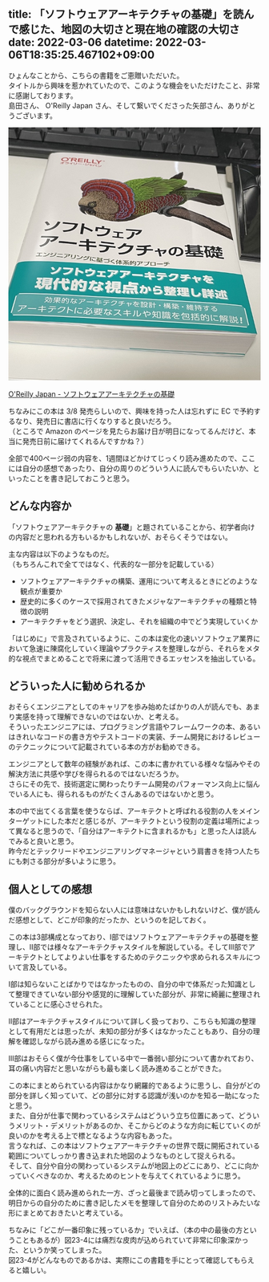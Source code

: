 title: 「ソフトウェアアーキテクチャの基礎」を読んで感じた、地図の大切さと現在地の確認の大切さ
date: 2022-03-06
datetime: 2022-03-06T18:35:25.467102+09:00
---

ひょんなことから、こちらの書籍をご恵贈いただいた。  
タイトルから興味を惹かれていたので、このような機会をいただけたこと、非常に感謝しております。  
島田さん、 O'Reilly Japan さん、そして繋いでくださった矢部さん、ありがとうございます。

![](/static/img/fundamentals-of-software-architecture.jpg)

[O'Reilly Japan - ソフトウェアアーキテクチャの基礎](https://www.oreilly.co.jp/books/9784873119823/)

ちなみにこの本は 3/8 発売らしいので、興味を持った人は忘れずに EC で予約するなり、発売日に書店に行くなりすると良いだろう。  
（ところで Amazon のページを見たらお届け日が明日になってるんだけど、本当に発売日前に届けてくれるんですかね？）

全部で400ページ弱の内容を、1週間ほどかけてじっくり読み進めたので、ここには自分の感想であったり、自分の周りのどういう人に読んでもらいたいか、といったことを書き記しておこうと思う。

## どんな内容か

「ソフトウェアアーキテクチャの **基礎**」と題されていることから、初学者向けの内容だと思われる方もいるかもしれないが、おそらくそうではない。

主な内容は以下のようなものだ。  
（もちろんこれで全てではなく、代表的な一部分を記載している）

* ソフトウェアアーキテクチャの構築、運用について考えるときにどのような観点が重要か
* 歴史的に多くのケースで採用されてきたメジャなアーキテクチャの種類と特徴の説明
* アーキテクチャをどう選択、決定し、それを組織の中でどう実現していくか

「はじめに」で言及されているように、この本は変化の速いソフトウェア業界において急速に陳腐化していく理論やプラクティスを整理しながら、それらをメタ的な視点でまとめることで将来に渡って活用できるエッセンスを抽出している。

## どういった人に勧められるか

おそらくエンジニアとしてのキャリアを歩み始めたばかりの人が読んでも、あまり実感を持って理解できないのではないか、と考える。  
そういったエンジニアには、プログラミング言語やフレームワークの本、あるいはきれいなコードの書き方やテストコードの実装、チーム開発におけるレビューのテクニックについて記載されている本の方がお勧めできる。

エンジニアとして数年の経験があれば、この本に書かれている様々な悩みやその解決方法に共感や学びを得られるのではないだろうか。  
さらにその先で、技術選定に関わったりチーム開発のパフォーマンス向上に悩んでいる人にも、得られるものがたくさんあるのではないかと思う。

本の中で出てくる言葉を使うならば、アーキテクトと呼ばれる役割の人をメインターゲットにした本だと感じるが、アーキテクトという役割の定義は場所によって異なると思うので、「自分はアーキテクトに含まれるかも」と思った人は読んでみると良いと思う。  
昨今だとテックリードやエンジニアリングマネージャという肩書きを持つ人たちにも刺さる部分が多いように思う。

## 個人としての感想

僕のバックグラウンドを知らない人には意味はないかもしれないけど、僕が読んだ感想として、どこが印象的だったか、というのを記しておく。

この本は3部構成となっており、I部ではソフトウェアアーキテクチャの基礎を整理し、II部では様々なアーキテクチャスタイルを解説している。そしてIII部でアーキテクトとしてよりよい仕事をするためのテクニックや求められるスキルについて言及している。

I部は知らないことばかりではなかったものの、自分の中で体系だった知識として整理できていない部分や感覚的に理解していた部分が、非常に綺麗に整理されていることに感心させられた。

II部はアーキテクチャスタイルについて詳しく扱っており、こちらも知識の整理として有用だとは思ったが、未知の部分が多くはなかったこともあり、自分の理解を確認しながら読み進める感じになった。

III部はおそらく僕が今仕事をしている中で一番弱い部分について書かれており、耳の痛い内容だと思いながらも最も楽しく読み進めることができた。

この本にまとめられている内容はかなり網羅的であるように思うし、自分がどの部分を詳しく知っていて、どの部分に対する認識が浅いのかを知る一助になったと思う。  
また、自分が仕事で関わっているシステムはどういう立ち位置にあって、どういうメリット・デメリットがあるのか、そこからどのような方向に転じていくのが良いのかを考える上で標となるような内容もあった。  
言うなれば、この本はソフトウェアアーキテクチャの世界で既に開拓されている範囲についてしっかり書き込まれた地図のようなものとして捉えられる。  
そして、自分や自分の関わっているシステムが地図上のどこにあり、どこに向かっていくべきなのか、考えるためのヒントを与えてくれているように思う。

全体的に面白く読み進められた一方、ざっと最後まで読み切ってしまったので、明日からの自分のために書き記したメモを整理して自分のためのリストみたいな形にまとめておきたいと考えている。

ちなみに「どこが一番印象に残っているか」でいえば、（本の中の最後の方ということもあるが）図23-4には痛烈な皮肉が込められていて非常に印象深かった、というか笑ってしまった。  
図23-4がどんなものであるかは、実際にこの書籍を手にとって確認してもらえると嬉しい。

